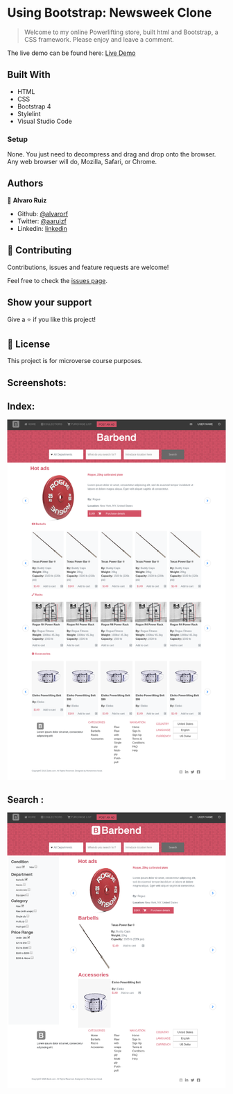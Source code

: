 # Using Bootstrap: Newsweek Clone

> Welcome to my online Powerlifting store, built html and Bootstrap, a CSS framework. Please enjoy and leave a comment. 

The live demo can be found here:
[Live Demo](https://rawcdn.githack.com/alvarorf/OnlineShop-Capstone/a1fe5cdeb9571ff37117b4cae1da4ebe8789abc1/index.html)

## Built With

- HTML
- CSS
- Bootstrap 4
- Stylelint
- Visual Studio Code

### Setup

None. You just need to decompress and drag and drop onto the browser. Any web browser will do, Mozilla, Safari, or Chrome.

## Authors

👤 **Alvaro Ruiz**

- Github: [@alvarorf](https://github.com/alvarorf)
- Twitter: [@aaruizf](https://twitter.com/aaruizf)
- Linkedin: [linkedin](https://www.linkedin.com/in/alvaro-r-22810915a/)

## 🤝 Contributing

Contributions, issues and feature requests are welcome!

Feel free to check the [issues page](issues/).

## Show your support

Give a ⭐️ if you like this project!


## 📝 License

This project is for microverse course purposes.


## Screenshots:

## Index:
![screenshot](/images/Index.png)

## Search   :
![screenshot](/images/Search.png)